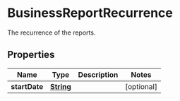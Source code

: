 

# BusinessReportRecurrence

The recurrence of the reports.

## Properties

| Name | Type | Description | Notes |
|------------ | ------------- | ------------- | -------------|
|**startDate** | [**String**](String.md) |  |  [optional] |



